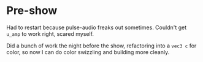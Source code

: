 # Pre-show

Had to restart because pulse-audio freaks out sometimes. Couldn't get `u_amp` 
to work right, scared myself.

Did a bunch of work the night before the show, refactoring into a `vec3 c` for 
color, so now I can do color swizzling and building more cleanly.


